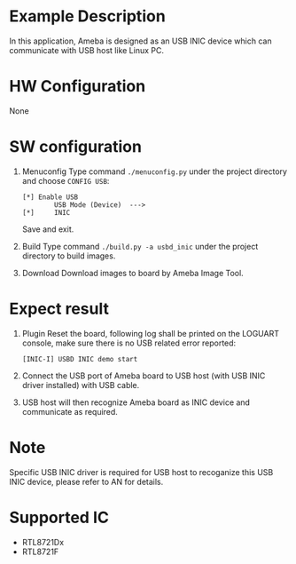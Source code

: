 # Example Description

In this application, Ameba is designed as an USB INIC device which can communicate with USB host like Linux PC.

# HW Configuration

None

# SW configuration

1. Menuconfig
	Type command `./menuconfig.py` under the project directory and choose `CONFIG USB`:
	```
	[*] Enable USB
			USB Mode (Device)  --->
	[*] 	INIC
	```
	Save and exit.

2. Build
	Type command `./build.py -a usbd_inic` under the project directory to build images.

3. Download
	Download images to board by Ameba Image Tool.

# Expect result

1. Plugin Reset the board, following log shall be printed on the LOGUART console, make sure there is no USB related error reported:
	```
	[INIC-I] USBD INIC demo start
	```

2. Connect the USB port of Ameba board to USB host (with USB INIC driver installed) with USB cable.

3. USB host will then recognize Ameba board as INIC device and communicate as required.

# Note

Specific USB INIC driver is required for USB host to recoganize this USB INIC device, please refer to AN for details.

# Supported IC

- RTL8721Dx
- RTL8721F
